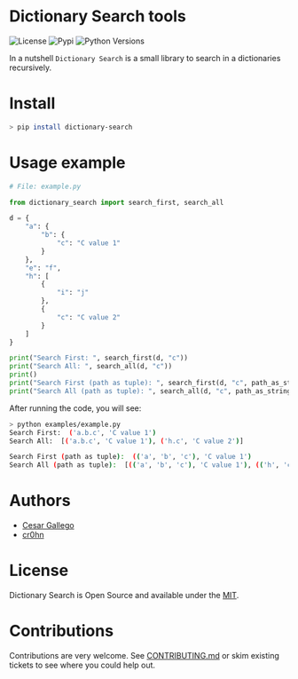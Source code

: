 # Dictionary Search tools

![License](https://img.shields.io/badge/License-Apache2-SUCCESS)
![Pypi](https://img.shields.io/pypi/v/dictionary-search)
![Python Versions](https://img.shields.io/badge/Python-3.8%20%7C%203.9%20%7C%203.10-blue)

In a nutshell ``Dictionary Search`` is a small library to search in a dictionaries recursively.

# Install

```bash
> pip install dictionary-search
```

# Usage example

```python
# File: example.py

from dictionary_search import search_first, search_all

d = {
    "a": {
        "b": {
            "c": "C value 1"
        }
    },
    "e": "f",
    "h": [
        {
            "i": "j"
        },
        {
            "c": "C value 2"
        }
    ]
}

print("Search First: ", search_first(d, "c"))
print("Search All: ", search_all(d, "c"))
print()
print("Search First (path as tuple): ", search_first(d, "c", path_as_string=False))
print("Search All (path as tuple): ", search_all(d, "c", path_as_string=False))

```

After running the code, you will see:

```bash
> python examples/example.py
Search First:  ('a.b.c', 'C value 1')
Search All:  [('a.b.c', 'C value 1'), ('h.c', 'C value 2')]

Search First (path as tuple):  (('a', 'b', 'c'), 'C value 1')
Search All (path as tuple):  [(('a', 'b', 'c'), 'C value 1'), (('h', 'c'), 'C value 2')]
```



# Authors

- [Cesar Gallego](https://github.com/CesarGallego)
- [cr0hn](https://github.com/cr0hn)

# License

Dictionary Search is Open Source and available under the [MIT](https://github.com/cr0hn/python-dictionary-search/blob/main/LICENSE).

# Contributions

Contributions are very welcome. See [CONTRIBUTING.md](https://github.com/cr0hn/python-dictionary-search/blob/main/CONTRIBUTING.md>) or skim existing tickets to see where you could help out.


